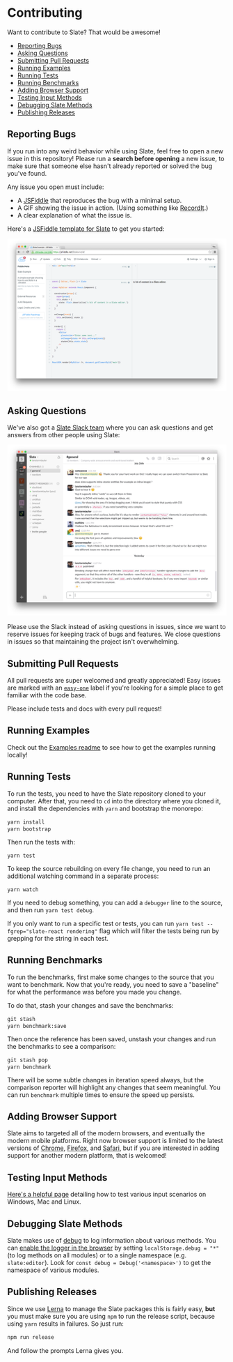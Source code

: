 # Contributing

Want to contribute to Slate? That would be awesome!

* [Reporting Bugs](contributing.md#reporting-bugs)
* [Asking Questions](contributing.md#asking-questions)
* [Submitting Pull Requests](contributing.md#submitting-pull-requests)
* [Running Examples](contributing.md#running-examples)
* [Running Tests](contributing.md#running-tests)
* [Running Benchmarks](contributing.md#running-benchmarks)
* [Adding Browser Support](contributing.md#adding-browser-support)
* [Testing Input Methods](contributing.md#testing-input-methods)
* [Debugging Slate Methods](contributing.md#debugging-slate-methods)
* [Publishing Releases](contributing.md#publishing-releases)

## Reporting Bugs

If you run into any weird behavior while using Slate, feel free to open a new issue in this repository! Please run a **search before opening** a new issue, to make sure that someone else hasn't already reported or solved the bug you've found.

Any issue you open must include:

* A [JSFiddle](https://jsfiddle.net/fj9dvhom/1/) that reproduces the bug with a minimal setup.
* A GIF showing the issue in action. \(Using something like [RecordIt](http://recordit.co/).\)
* A clear explanation of what the issue is.

Here's a [JSFiddle template for Slate](https://jsfiddle.net/fj9dvhom/1/) to get you started:

![](../.gitbook/assets/jsfiddle%20%281%29.png)

## Asking Questions

We've also got a [Slate Slack team](https://slate-slack.herokuapp.com) where you can ask questions and get answers from other people using Slate:

![](../.gitbook/assets/slack%20%281%29.png)

Please use the Slack instead of asking questions in issues, since we want to reserve issues for keeping track of bugs and features. We close questions in issues so that maintaining the project isn't overwhelming.

## Submitting Pull Requests

All pull requests are super welcomed and greatly appreciated! Easy issues are marked with an [`easy-one`](https://github.com/ianstormtaylor/slate/issues?q=is%3Aopen+is%3Aissue+label%3Aeasy-one) label if you're looking for a simple place to get familiar with the code base.

Please include tests and docs with every pull request!

## Running Examples

Check out the [Examples readme](https://github.com/thesunny/slate/tree/28220e7007adc232fa5fefae52c970d7a3531d3d/examples/README.md) to see how to get the examples running locally!

## Running Tests

To run the tests, you need to have the Slate repository cloned to your computer. After that, you need to `cd` into the directory where you cloned it, and install the dependencies with `yarn` and bootstrap the monorepo:

```text
yarn install
yarn bootstrap
```

Then run the tests with:

```text
yarn test
```

To keep the source rebuilding on every file change, you need to run an additional watching command in a separate process:

```text
yarn watch
```

If you need to debug something, you can add a `debugger` line to the source, and then run `yarn test debug`.

If you only want to run a specific test or tests, you can run `yarn test --fgrep="slate-react rendering"` flag which will filter the tests being run by grepping for the string in each test.

## Running Benchmarks

To run the benchmarks, first make some changes to the source that you want to benchmark. Now that you're ready, you need to save a "baseline" for what the performance was before you made you change.

To do that, stash your changes and save the benchmarks:

```text
git stash
yarn benchmark:save
```

Then once the reference has been saved, unstash your changes and run the benchmarks to see a comparison:

```text
git stash pop
yarn benchmark
```

There will be some subtle changes in iteration speed always, but the comparison reporter will highlight any changes that seem meaningful. You can run `benchmark` multiple times to ensure the speed up persists.

## Adding Browser Support

Slate aims to targeted all of the modern browsers, and eventually the modern mobile platforms. Right now browser support is limited to the latest versions of [Chrome](https://www.google.com/chrome/browser/desktop/), [Firefox](https://www.mozilla.org/en-US/firefox/new/), and [Safari](http://www.apple.com/safari/), but if you are interested in adding support for another modern platform, that is welcomed!

## Testing Input Methods

[Here's a helpful page](https://github.com/Microsoft/vscode/wiki/IME-Test) detailing how to test various input scenarios on Windows, Mac and Linux.

## Debugging Slate Methods

Slate makes use of [debug](https://github.com/visionmedia/debug) to log information about various methods. You can [enable the logger in the browser](https://github.com/visionmedia/debug#browser-support) by setting `localStorage.debug = "*"` \(to log methods on all modules\) or to a single namespace \(e.g. `slate:editor`\). Look for `const debug = Debug('<namespace>')` to get the namespace of various modules.

## Publishing Releases

Since we use [Lerna](https://lernajs.io) to manage the Slate packages this is fairly easy, **but** you must make sure you are using `npm` to run the release script, because using `yarn` results in failures. So just run:

```javascript
npm run release
```

And follow the prompts Lerna gives you.

